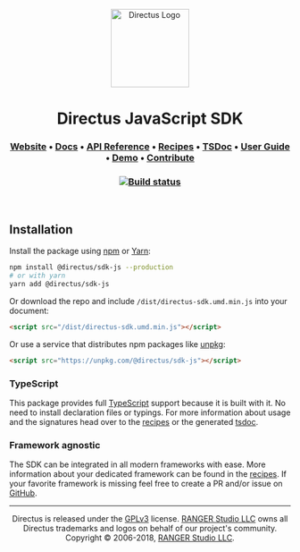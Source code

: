 <p align="center">
  <a href="https://directus.io" target="_blank" rel="noopener noreferrer">
    <img src="https://user-images.githubusercontent.com/522079/43096167-3a1b1118-8e86-11e8-9fb2-7b4e3b1368bc.png" width="140" alt="Directus Logo"/>
  </a>
</p>

<h1 align="center">
  Directus JavaScript SDK
</h1>

<h3 align="center">
  <a href="https://directus.io">Website</a> •
  <a href="https://docs.directus.io/sdk/js.html">Docs</a> •
  <a href="https://docs.directus.io/api/reference.html">API Reference</a> •
  <a href="recipes">Recipes</a> •
  <a href="docs">TSDoc</a> •
  <a href="https://docs.directus.io/app/user-guide.html">User Guide</a> •
  <a href="https://directus.app">Demo</a> •
  <a href="https://docs.directus.io/supporting-directus.html">Contribute</a>
</h3>
<h3 align="center">
  <a href="https://travis-ci.org/janbiasi/sdk-js" target="_blank" rel="noopener noreferrer">
    <img src="https://travis-ci.org/janbiasi/sdk-js.svg?branch=master" alt="Build status" />
  </a>
</h3>

<p>&nbsp;</p>

## Installation

Install the package using [npm](https://www.npmjs.com) or [Yarn](https://yarnpkg.com/):
```sh
npm install @directus/sdk-js --production
# or with yarn
yarn add @directus/sdk-js
```

Or download the repo and include `/dist/directus-sdk.umd.min.js` into your document:
```html
<script src="/dist/directus-sdk.umd.min.js"></script>
```

Or use a service that distributes npm packages like [unpkg](https://unpkg.org):
```html
<script src="https://unpkg.com/@directus/sdk-js"></script>
```

### TypeScript

This package provides full [TypeScript](https://www.typescriptlang.org/) support because it is built with it. No need to install declaration files or typings. For more information about usage and the signatures 
head over to the [recipes](recipes) or the generated [tsdoc](docs).

### Framework agnostic

The SDK can be integrated in all modern frameworks with ease. More information about 
your dedicated framework can be found in the [recipes](recipes). If your 
favorite framework is missing feel free to create a PR and/or issue on [GitHub](https://github.com/directus/sdk-js).

---

<p align="center">
  Directus is released under the <a href="http://www.gnu.org/copyleft/gpl.html">GPLv3</a> license. <a href="http://rangerstudio.com">RANGER Studio LLC</a> owns all Directus trademarks and logos on behalf of our project's community. Copyright © 2006-2018, <a href="http://rangerstudio.com">RANGER Studio LLC</a>.
</p>
